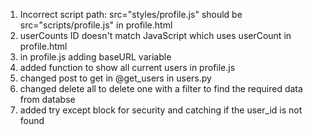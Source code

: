 1. Incorrect script path: src="styles/profile.js" should be src="scripts/profile.js" in profile.html
2. userCounts ID doesn't match JavaScript which uses userCount in profile.html
3. in profile.js adding baseURL variable
4. added function to show all current users in profile.js
5. changed post to get in @get_users in users.py
6. changed delete all to delete one with a filter to find the required data from databse
7. added try except block for security and catching if the user_id is not found